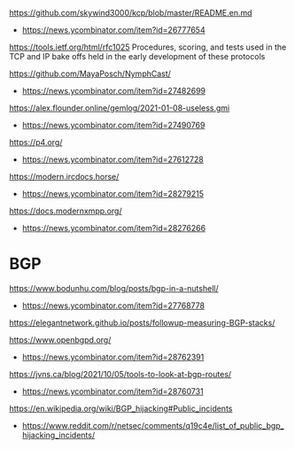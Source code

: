 https://github.com/skywind3000/kcp/blob/master/README.en.md
* https://news.ycombinator.com/item?id=26777654

https://tools.ietf.org/html/rfc1025 Procedures, scoring, and tests used
in the TCP and IP bake offs held in the early development of these
protocols

https://github.com/MayaPosch/NymphCast/
* https://news.ycombinator.com/item?id=27482699

https://alex.flounder.online/gemlog/2021-01-08-useless.gmi
* https://news.ycombinator.com/item?id=27490769


https://p4.org/
* https://news.ycombinator.com/item?id=27612728

https://modern.ircdocs.horse/
* https://news.ycombinator.com/item?id=28279215

https://docs.modernxmpp.org/
* https://news.ycombinator.com/item?id=28276266

# BGP
https://www.bodunhu.com/blog/posts/bgp-in-a-nutshell/
* https://news.ycombinator.com/item?id=27768778

https://elegantnetwork.github.io/posts/followup-measuring-BGP-stacks/

https://www.openbgpd.org/
* https://news.ycombinator.com/item?id=28762391

https://jvns.ca/blog/2021/10/05/tools-to-look-at-bgp-routes/
* https://news.ycombinator.com/item?id=28760731

https://en.wikipedia.org/wiki/BGP_hijacking#Public_incidents
* https://www.reddit.com/r/netsec/comments/q19c4e/list_of_public_bgp_hijacking_incidents/
